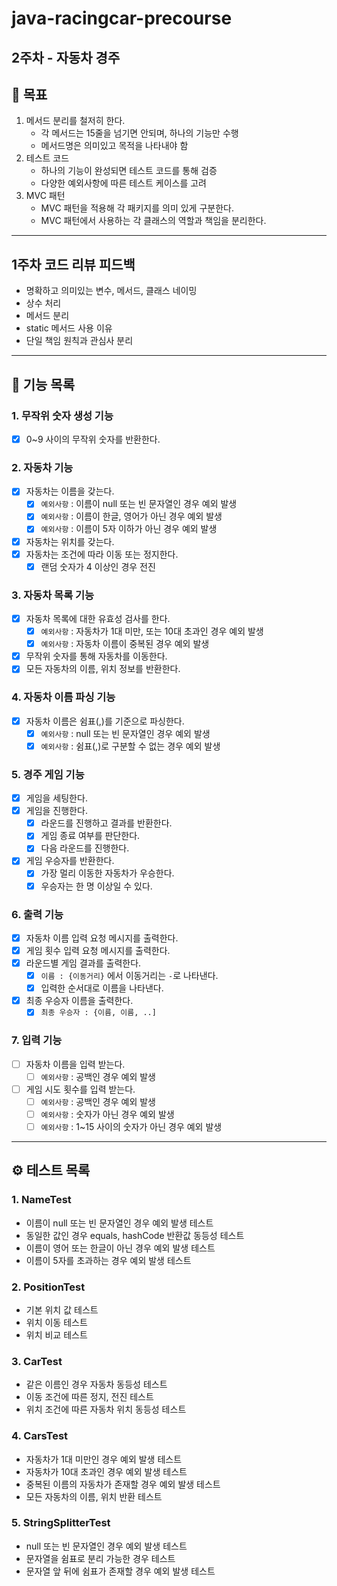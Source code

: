# java-racingcar-precourse

## 2주차 - 자동차 경주

## 🎯 목표
1. 메서드 분리를 철저히 한다.
    - 각 메서드는 15줄을 넘기면 안되며, 하나의 기능만 수행
    - 메서드명은 의미있고 목적을 나타내야 함
2. 테스트 코드
    - 하나의 기능이 완성되면 테스트 코드를 통해 검증
    - 다양한 예외사항에 따른 테스트 케이스를 고려
3. MVC 패턴
    - MVC 패턴을 적용해 각 패키지를 의미 있게 구분한다.
    - MVC 패턴에서 사용하는 각 클래스의 역할과 책임을 분리한다.

---
## 1주차 코드 리뷰 피드백
- 명확하고 의미있는 변수, 메서드, 클래스 네이밍
- 상수 처리
- 메서드 분리
- static 메서드 사용 이유
- 단일 책임 원칙과 관심사 분리
---

## 🚀 기능 목록
### 1. 무작위 숫자 생성 기능
- [X] 0~9 사이의 무작위 숫자를 반환한다.

### 2. 자동차 기능
- [X] 자동차는 이름을 갖는다.
  - [X] `예외사항` : 이름이 null 또는 빈 문자열인 경우 예외 발생
  - [X] `예외사항` : 이름이 한글, 영어가 아닌 경우 예외 발생
  - [X] `예외사항` : 이름이 5자 이하가 아닌 경우 예외 발생
- [X] 자동차는 위치를 갖는다.
- [X] 자동차는 조건에 따라 이동 또는 정지한다.
  - [X] 랜덤 숫자가 4 이상인 경우 전진

### 3. 자동차 목록 기능
- [X] 자동차 목록에 대한 유효성 검사를 한다.
    - [X] `예외사항` : 자동차가 1대 미만, 또는 10대 초과인 경우 예외 발생
    - [X] `예외사항` : 자동차 이름이 중복된 경우 예외 발생
- [X] 무작위 숫자를 통해 자동차를 이동한다.
- [X] 모든 자동차의 이름, 위치 정보를 반환한다.

### 4. 자동차 이름 파싱 기능
- [X] 자동차 이름은 쉼표(,)를 기준으로 파싱한다.
    - [X] `예외사항` : null 또는 빈 문자열인 경우 예외 발생
    - [X] `예외사항` : 쉼표(,)로 구분할 수 없는 경우 예외 발생

### 5. 경주 게임 기능
- [X] 게임을 세팅한다.
- [X] 게임을 진행한다.
    - [X] 라운드를 진행하고 결과를 반환한다.
    - [X] 게임 종료 여부를 판단한다.
    - [X] 다음 라운드를 진행한다.
- [X] 게임 우승자를 반환한다.
  - [X] 가장 멀리 이동한 자동차가 우승한다.
  - [X] 우승자는 한 명 이상일 수 있다.

### 6. 출력 기능
- [X] 자동차 이름 입력 요청 메시지를 출력한다.
- [X] 게임 횟수 입력 요청 메시지를 출력한다.
- [X] 라운드별 게임 결과를 출력한다.
    - [X] `이름 : {이동거리}` 에서 이동거리는 `-`로 나타낸다.
    - [X] 입력한 순서대로 이름을 나타낸다.
- [X] 최종 우승자 이름을 출력한다.
    - [X] `최종 우승자 : {이름, 이름, ..]`

### 7. 입력 기능
- [ ] 자동차 이름을 입력 받는다.
    - [ ] `예외사항` : 공백인 경우 예외 발생
- [ ] 게임 시도 횟수를 입력 받는다.
    - [ ] `예외사항` : 공백인 경우 예외 발생
    - [ ] `예외사항` : 숫자가 아닌 경우 예외 발생
    - [ ] `예외사항` : 1~15 사이의 숫자가 아닌 경우 예외 발생

--- 

## ⚙️ 테스트 목록
### 1. NameTest
- 이름이 null 또는 빈 문자열인 경우 예외 발생 테스트
- 동일한 값인 경우 equals, hashCode 반환값 동등성 테스트
- 이름이 영어 또는 한글이 아닌 경우 예외 발생 테스트
- 이름이 5자를 초과하는 경우 예외 발생 테스트

### 2. PositionTest
- 기본 위치 값 테스트
- 위치 이동 테스트
- 위치 비교 테스트

### 3. CarTest
- 같은 이름인 경우 자동차 동등성 테스트
- 이동 조건에 따른 정지, 전진 테스트
- 위치 조건에 따른 자동차 위치 동등성 테스트

### 4. CarsTest
- 자동차가 1대 미만인 경우 예외 발생 테스트
- 자동차가 10대 초과인 경우 예외 발생 테스트
- 중복된 이름의 자동차가 존재할 경우 예외 발생 테스트
- 모든 자동차의 이름, 위치 반환 테스트

### 5. StringSplitterTest
- null 또는 빈 문자열인 경우 예외 발생 테스트
- 문자열을 쉼표로 분리 가능한 경우 테스트
- 문자열 앞 뒤에 쉼표가 존재할 경우 예외 발생 테스트
